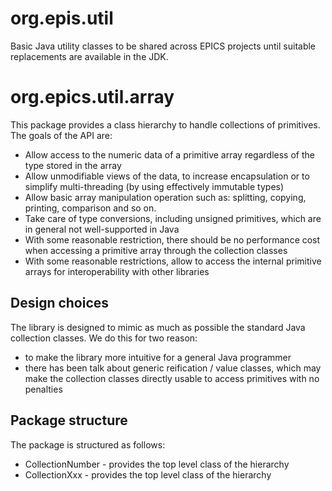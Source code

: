# org.epis.util

Basic Java utility classes to be shared across EPICS projects until suitable
replacements are available in the JDK.

# org.epics.util.array

This package provides a class hierarchy to handle collections of primitives.
The goals of the API are:
 * Allow access to the numeric data of a primitive array regardless of the
   type stored in the array
 * Allow unmodifiable views of the data, to increase encapsulation or to
   simplify multi-threading (by using effectively immutable types)
 * Allow basic array manipulation operation such as: splitting, copying,
   printing, comparison and so on.
 * Take care of type conversions, including unsigned primitives, which
   are in general not well-supported in Java
 * With some reasonable restriction, there should be no performance cost when
   accessing a primitive array through the collection classes
 * With some reasonable restrictions, allow to access the internal primitive arrays
   for interoperability with other libraries

## Design choices

The library is designed to mimic as much as possible the standard Java collection
classes. We do this for two reason:
 * to make the library more intuitive for a general Java programmer
 * there has been talk about generic reification / value classes, which may make
   the collection classes directly usable to access primitives with no penalties

## Package structure

The package is structured as follows:
 * CollectionNumber - provides the top level class of the hierarchy
 * CollectionXxx - provides the top level class of the hierarchy

